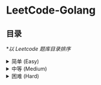 # LeetCode-Golang

## 目录

\*_以 Leetcode 题库目录排序_

<!-- ===============简单=============== -->
<details>
<summary style="cursor: pointer;user-select: none;">简单 (Easy)</summary>
<ul>
    <li>1. <a href="./easy/Two_Sum/Two_Sum.go">两数之和(Two Sum)</a></li>
    <li>21. <a href="./easy/Merge_Two_Sorted_Lists/Merge_Two_Sorted_Lists.go">合并两个有序链表(Merge Two Sorted Lists)</a></li>
    <li>26. <a href="./easy/Remove_Duplicates_from_Sorted_Array/Remove_Duplicates_from_Sorted_Array.go">删除有序数组中的重复项(Remove Duplicates from Sorted Array)</a></li>
    <li>27. <a href="./easy/Remove_Element/Remove_Element.go">移除元素(Remove Element)</a></li>
    <li>35. <a href="./easy/Search_Insert_Position/Search_Insert_Position.go">搜索插入位置(Search Insert Position)</a></li>
    <li>806. <a href="./easy/Number_of_Lines_To_Write_String/Number_of_Lines_To_Write_String.go">写字符串需要的行数(Number of Lines To Write String)</a></li>
</ul>
</details>

<!-- ===============中等=============== -->
<details>
<summary style="cursor: pointer;user-select: none;">中等 (Medium)</summary>
<ul>
    <li>2. <a href="./medium/Add_Two_Numbers/Add_Two_Numbers.go">两数相加(Add Two Numbers)</a></li>
    <li>22. <a href="./medium/Generate_Parentheses/Generate_Parentheses.go">括号生成(Generate Parentheses)</a></li>
    <li>198. <a href="./medium/House_Robber/House_Robber.go">打家劫舍(House Robber)</a></li>
    <li>213. <a href="./medium/House_Robber_2/House_Robber_2.go">打家劫舍 II(House Robber II)</a></li>
    <li>337. <a href="./medium/House_Robber_3/House_Robber_3.go">打家劫舍 III(House Robber III)</a></li>
    <li>380. <a href="./medium/Insert_Delete_GetRandom/Insert_Delete_GetRandom.go">O(1) 时间插入、删除和获取随机元素(Insert Delete GetRandom O(1))</a></li>
</ul>
</details>

<!-- ===============困难=============== -->
<details>
<summary style="cursor: pointer;user-select: none;">困难 (Hard)</summary>
<ul>
</ul>
</details>
